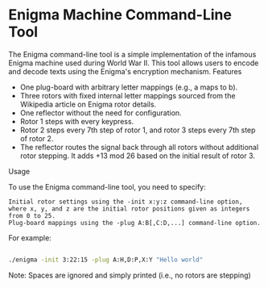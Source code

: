 # Enigma Machine Command-Line Tool

The Enigma command-line tool is a simple implementation of the infamous Enigma machine used during World War II. This tool allows users to encode and decode texts using the Enigma's encryption mechanism.
Features

- One plug-board with arbitrary letter mappings (e.g., a maps to b).
- Three rotors with fixed internal letter mappings sourced from the Wikipedia article on Enigma rotor details.
- One reflector without the need for configuration.
 - Rotor 1 steps with every keypress. 
 - Rotor 2 steps every 7th step of rotor 1, and rotor 3 steps every 7th step of rotor 2.
- The reflector routes the signal back through all rotors without additional rotor stepping. It adds +13 mod 26 based on the initial result of rotor 3.

Usage

To use the Enigma command-line tool, you need to specify:

    Initial rotor settings using the -init x:y:z command-line option, where x, y, and z are the initial rotor positions given as integers from 0 to 25.
    Plug-board mappings using the -plug A:B[,C:D,...] command-line option.

For example:

```bash

./enigma -init 3:22:15 -plug A:H,D:P,X:Y "Hello world"
```
Note: Spaces are ignored and simply printed (i.e., no rotors are stepping)